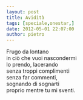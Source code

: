 ```yaml
---
layout: post
title: Avidità
tags: [speciale,onestar,]
date: 2012-05-01 22:07:00
author: pietro
---
```

Frugo da lontano<br/>in ciò che vuoi nascondermi<br/>lo prendo, lacerando<br/>senza troppi complimenti<br/>senza far commenti,<br/>sognando di sognarti<br/>proprio mentre tu mi sventi.
